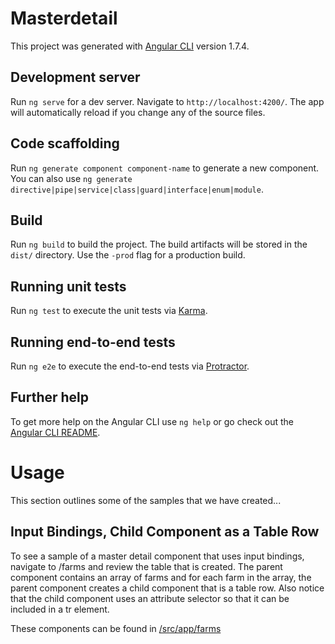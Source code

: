 # Masterdetail

This project was generated with [Angular CLI](https://github.com/angular/angular-cli) version 1.7.4.

## Development server

Run `ng serve` for a dev server. Navigate to `http://localhost:4200/`. The app will automatically reload if you change any of the source files.

## Code scaffolding

Run `ng generate component component-name` to generate a new component. You can also use `ng generate directive|pipe|service|class|guard|interface|enum|module`.

## Build

Run `ng build` to build the project. The build artifacts will be stored in the `dist/` directory. Use the `-prod` flag for a production build.

## Running unit tests

Run `ng test` to execute the unit tests via [Karma](https://karma-runner.github.io).

## Running end-to-end tests

Run `ng e2e` to execute the end-to-end tests via [Protractor](http://www.protractortest.org/).

## Further help

To get more help on the Angular CLI use `ng help` or go check out the [Angular CLI README](https://github.com/angular/angular-cli/blob/master/README.md).

# Usage
This section outlines some of the samples that we have created...

## Input Bindings, Child Component as a Table Row
To see a sample of a master detail component that 
uses input bindings, navigate to /farms and review the 
table that is created.  The parent component contains an 
array of farms and for each farm in the array, the parent 
component creates a child component that is a table row.
Also notice that the child component uses an attribute selector
so that it can be included in a tr element.

These components can be found in [/src/app/farms](/src/app/farms)

